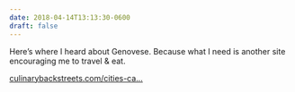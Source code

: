 ```yaml
---
date: 2018-04-14T13:13:30-0600
draft: false
---
```


Here’s where I heard about Genovese. Because what I need is another site encouraging me to travel & eat.

[culinarybackstreets.com/cities-ca…](https://culinarybackstreets.com/cities-category/naples/2018/trattoria-malinconico/)

